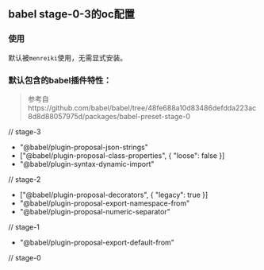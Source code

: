## babel stage-0-3的oc配置

### 使用

默认被`menreiki`使用，无需显式安装。

### 默认包含的babel插件特性：

> 参考自https://github.com/babel/babel/tree/48fe688a10d83486defdda223ac8d8d88057975d/packages/babel-preset-stage-0

// stage-3
- "@babel/plugin-proposal-json-strings"
- ["@babel/plugin-proposal-class-properties", { "loose": false }]
- "@babel/plugin-syntax-dynamic-import"

// stage-2
- ["@babel/plugin-proposal-decorators", { "legacy": true }]
- "@babel/plugin-proposal-export-namespace-from"
- "@babel/plugin-proposal-numeric-separator"

// stage-1
- "@babel/plugin-proposal-export-default-from"

// stage-0